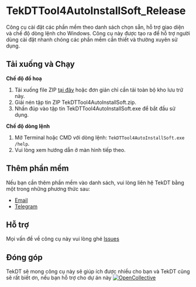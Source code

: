 # TekDTTool4AutoInstallSoft_Release
Công cụ cài đặt các phần mềm theo danh sách chọn sẵn, hỗ trợ giao diện và chế độ dòng lệnh cho Windows. Công cụ này được tạo ra để hỗ trợ người dùng cài đặt nhanh chóng các phần mềm cần thiết và thường xuyên sử dụng.

## <summary><b>Tải xuống và Chạy</b></summary>

<b>Chế độ đồ hoạ</b>
1. Tải xuống file ZIP [tại đây](https://github.com/tekdt/TekDTTool4AutoInstallSoft_Release/releases/download/TekDTTool4AutoInstallSoft/TekDTTool4AutoInstallSoft.zip) hoặc đơn giản chỉ cần tải toàn bộ kho lưu trữ này.
2. Giải nén tập tin ZIP TekDTTool4AutoInstallSoft.zip.
3. Nhấn đúp vào tập tin TekDTTool4AutoInstallSoft.exe để bắt đầu sử dụng.

<b>Chế độ dòng lệnh</b>
1. Mở Terminal hoặc CMD với dòng lệnh: `TekDTTool4AutoInstallSoft.exe /help`.
2. Vui lòng xem hướng dẫn ở màn hình tiếp theo.

## <summary><b>Thêm phần mềm</b></summary>
Nếu bạn cần thêm phần mềm vào danh sách, vui lòng liên hệ TekDT bằng một trong những phương thức sau:
- [Email](dinhtrungtek@gmail.com)
- [Telegram](https://t.me/tekdt1152)

## <summary><b>Hỗ trợ</b></summary>
Mọi vấn đề về công cụ này vui lòng ghé [Issues](https://github.com/tekdt/TekDTTool4AutoInstallSoft_Release/issues)

## <summary><b>Đóng góp</b></summary>
TekDT sẽ mong công cụ này sẽ giúp ích được nhiều cho bạn và TekDT cũng sẽ rất biết ơn, nếu bạn hỗ trợ cho dự án này [![OpenCollective](https://opencollective.com/webpack/donate/button@2x.png?color=blue)](https://opencollective.com/tekdtcom/donate?interval=oneTime&amount=1000000&contributeAs=me)
